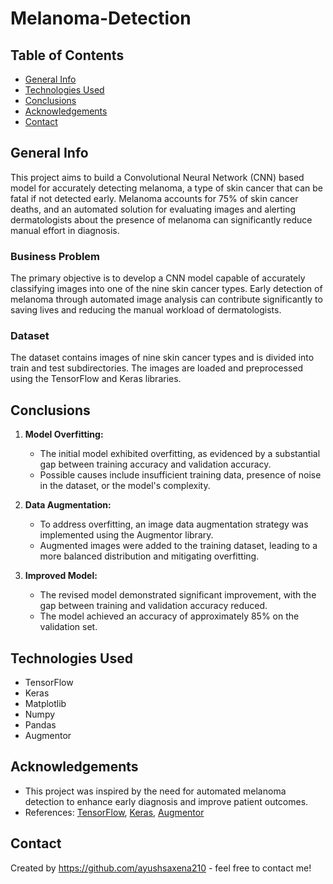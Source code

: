 # Melanoma-Detection

## Table of Contents
* [General Info](#general-info)
* [Technologies Used](#technologies-used)
* [Conclusions](#conclusions)
* [Acknowledgements](#acknowledgements)
* [Contact](#contact)

## General Info
This project aims to build a Convolutional Neural Network (CNN) based model for accurately detecting melanoma, a type of skin cancer that can be fatal if not detected early. Melanoma accounts for 75% of skin cancer deaths, and an automated solution for evaluating images and alerting dermatologists about the presence of melanoma can significantly reduce manual effort in diagnosis.

### Business Problem
The primary objective is to develop a CNN model capable of accurately classifying images into one of the nine skin cancer types. Early detection of melanoma through automated image analysis can contribute significantly to saving lives and reducing the manual workload of dermatologists.

### Dataset
The dataset contains images of nine skin cancer types and is divided into train and test subdirectories. The images are loaded and preprocessed using the TensorFlow and Keras libraries.

## Conclusions
1. **Model Overfitting:**
   - The initial model exhibited overfitting, as evidenced by a substantial gap between training accuracy and validation accuracy.
   - Possible causes include insufficient training data, presence of noise in the dataset, or the model's complexity.

2. **Data Augmentation:**
   - To address overfitting, an image data augmentation strategy was implemented using the Augmentor library.
   - Augmented images were added to the training dataset, leading to a more balanced distribution and mitigating overfitting.

3. **Improved Model:**
   - The revised model demonstrated significant improvement, with the gap between training and validation accuracy reduced.
   - The model achieved an accuracy of approximately 85% on the validation set.

## Technologies Used
- TensorFlow
- Keras
- Matplotlib
- Numpy
- Pandas
- Augmentor

## Acknowledgements
- This project was inspired by the need for automated melanoma detection to enhance early diagnosis and improve patient outcomes.
- References: [TensorFlow](https://www.tensorflow.org/), [Keras](https://keras.io/), [Augmentor](https://augmentor.readthedocs.io/en/master/)

## Contact
Created by https://github.com/ayushsaxena210 - feel free to contact me!
